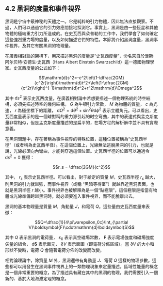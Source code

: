 ## 4.2 黑洞的度量和事件視界

黑洞是宇宙中最神秘的天體之一。它是純粹的引力物體，因此無法直接觀察。不過，人們可以通過它的引力效應間接地探測它。事實上，黑洞是由一些恆星和其他物體的極端重力引力所造成的。在史瓦西與朵普勒的工作中，我們學會了如何確定這些強烈重力場的度量，以及如何描述它們的特性。本節將介紹黑洞度量，黑洞事件視界，及其它有關黑洞的物理量。

在廣義相對論的架構下，用來描述黑洞的度量是“史瓦西度量”，命名來自於漢斯·阿尔贝特·安德生·史瓦西（Hans Albert Einstein Swarzschild）這一德國物理學家。史瓦西度量的公式如下：

$$\mathrm{d}s^2=-c^2\left(1-\dfrac{2GM}{c^2r}\right)\mathrm{d}t^2+\left(1-\dfrac{2GM}{c^2r}\right)^{-1}\mathrm{d}r^2+r^2\mathrm{d}\Omega^2$$

其中 $\mathrm{d}s^2$ 表示史瓦西度量，在廣義相對論中若想要描述一個物理系統的時空結構，必須先描述時空的幾何結構。 $G$ 為牛頓引力常數， $M$ 為物體的質量， $c$ 為光速， $r$ 為極坐標下的距離， $\mathrm{d}\Omega^2=\mathrm{d}\theta^2+\sin^2\theta\mathrm{d}\phi^2$ 表示立體角元。可以看出，史瓦西度量表示的是一個球對稱的重力源引起的时空弯曲，其中的表達式與孟克斯度量非常相似，但是孟克斯度量描述的是扁平的，在場方程的解析解中並不具有實際意義。

在黑洞問題中，存在著稱為事件視界的特殊位置，這種位置被稱為“史瓦西半徑”（或者稱為史瓦西半径）。在這個位置上，光線無法逃脫黑洞的引力，也就是說，光線必須向內彎曲，才能夠穿過這個位置。史瓦西半徑的位置可以通過令 $\mathrm{d}s^2=0$ 獲得：

$$r_s = \dfrac{2GM}{c^2}$$

其中， $r_s$ 表示史瓦西半徑。可以看出，對于給定的質量 $M$，史瓦西半徑 $r_s$ 越大，則黑洞的引力就越強，而事件視界（或稱 “黑暗等待室”）就越靠近黑洞表面，也就是黑洞半徑 $r$ 越小。事件視界也被解釋為是一個“點極限”，這個極限是指當有物體或光線準備跨越黑洞時，就必須要進入事件視界，而不能脫離出去。

黑洞的基本物理量是質量 $M$，角動量 $J$，和電荷 $Q$。這些量由史瓦西度量來表徵：

$$Q=\dfrac{1}{4\pi\varepsilon_0c}\int_{\partial V}\boldsymbol{F}\cdot\mathrm{d}\boldsymbol{S}$$

其中 $Q$ 表示黑洞的電荷量， $\varepsilon_0$ 表示真空磁場常數， $\boldsymbol{F}$ 表示電場強度和磁場強度矢量的組合， $\mathrm{d}\boldsymbol{S}$ 表示面元， $\partial V$ 表示面圖（即電荷分佈區域）。當 $\partial V$ 的大小和形狀不變時，電荷 $Q$ 會隨著電荷分佈的改變而改變。

相對論理論中，除質量 $M$ 外，黑洞還帶有角動量 $J$、電荷 $Q$ 這樣的物理參數，這些都可以用發生在黑洞事件視界上的一類物理現象來定量描述。區域性能量的概念是一個非常重要的概念，為了描述具有藏在其中的黑洞的物理，我們需要引入一個新的、基於大地海滯定理的概念。